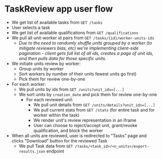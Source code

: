 <!---
  Copyright (c) Meta Platforms and its affiliates.
  This source code is licensed under the MIT license found in the
  LICENSE file in the root directory of this source tree.
-->

# TaskReview app user flow

- We get list of available tasks from `GET /tasks`
- User selects a task
- We get list of available qualifications from `GET /qualifications`
- We pull all unit-worker id pairs from  `GET /tasks/{id}/worker-units-ids`
	- *Due to the need to randomly shuffle units grouped by a worker (to mitigate reviewers bias, etc) we're implementing client-side pagination - client gets full list of all ids, creates a page of unit ids, and then pulls data for those specific units.*
- We initiate units review by worker:
    - Group units by worker
    - Sort workers by number of their units fewest units go first)
    - Pick them for review one-by-one
- For each worker:
	- We pull units by ids from `GET /units?unit_ids=[...]`
	- We sort units by `creation_date` and pick them for review one-by-one
       - For each reviewed unit:
            - We pull unit details from `GET /units/details?unit_ids=[...]`
            - We pull current stats from `GET /stats` (for entire task and for worker within the task)
            - We render unit's review representation in an iframe
            - User can choose to reject/accept unit, grant/revoke qualification, and block the worker
- When all units are reviewed, user is redirected to "Tasks" page and clicks  "Download" button for the reviewed Task
  - We pull Task data from `GET /tasks/<task_id>/<n_units>/export-results.json` endpoint
